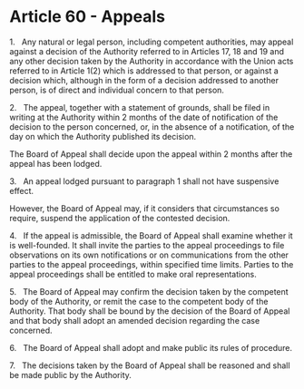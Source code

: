 # Article 60 - Appeals


1.   Any natural or legal person, including competent authorities, may appeal against a decision of the Authority referred to in Articles 17, 18 and 19 and any other decision taken by the Authority in accordance with the Union acts referred to in Article 1(2) which is addressed to that person, or against a decision which, although in the form of a decision addressed to another person, is of direct and individual concern to that person.

2.   The appeal, together with a statement of grounds, shall be filed in writing at the Authority within 2 months of the date of notification of the decision to the person concerned, or, in the absence of a notification, of the day on which the Authority published its decision.

The Board of Appeal shall decide upon the appeal within 2 months after the appeal has been lodged.

3.   An appeal lodged pursuant to paragraph 1 shall not have suspensive effect.

However, the Board of Appeal may, if it considers that circumstances so require, suspend the application of the contested decision.

4.   If the appeal is admissible, the Board of Appeal shall examine whether it is well-founded. It shall invite the parties to the appeal proceedings to file observations on its own notifications or on communications from the other parties to the appeal proceedings, within specified time limits. Parties to the appeal proceedings shall be entitled to make oral representations.

5.   The Board of Appeal may confirm the decision taken by the competent body of the Authority, or remit the case to the competent body of the Authority. That body shall be bound by the decision of the Board of Appeal and that body shall adopt an amended decision regarding the case concerned.

6.   The Board of Appeal shall adopt and make public its rules of procedure.

7.   The decisions taken by the Board of Appeal shall be reasoned and shall be made public by the Authority.
